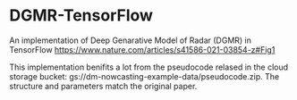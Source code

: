 # DGMR-TensorFlow
An implementation of Deep Genarative Model of Radar (DGMR) in TensorFlow
https://www.nature.com/articles/s41586-021-03854-z#Fig1

This implementation benifits a lot from the pseudocode relased in the cloud storage bucket: gs://dm-nowcasting-example-data/pseudocode.zip. The structure and parameters match the original paper. 
